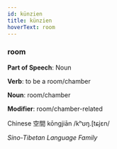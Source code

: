 ```yaml
---
id: künzien
title: künzien
hoverText: room
---
```


### room

**Part of Speech**: Noun

**Verb**: to be a room/chamber

**Noun**: room/chamber

**Modifier**: room/chamber-related

Chinese 空間 kōngjiān /kʰʊŋ.[tɕjɛn/

*Sino-Tibetan Language Family*